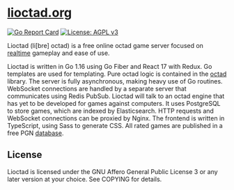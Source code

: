 # [lioctad.org](https://lioctad.org)
[![Go Report Card](https://goreportcard.com/badge/github.com/dechristopher/lio)](https://goreportcard.com/github.com/dechristopher/lio)
[![License: AGPL v3](https://img.shields.io/badge/License-AGPL%20v3-blue.svg)](https://raw.githubusercontent.com/dechristopher/lio/master/LICENSE)

Lioctad (li[bre] octad) is a free online octad game server focused on [realtime](https://lioctad.org/games) gameplay and ease of use.

Lioctad is written in Go 1.16 using Go Fiber and React 17 with Redux. Go templates are used for templating. Pure octad logic is contained in the [octad](https://github.com/dechristopher/octad) library. The server is fully asynchronous, making heavy use of Go routines. WebSocket connections are handled by a separate server that communicates using Redis PubSub. Lioctad will talk to an octad engine that has yet to be developed for games against computers. It uses PostgreSQL to store games, which are indexed by Elasticsearch. HTTP requests and WebSocket connections can be proxied by Nginx. The frontend is written in TypeScript, using Sass to generate CSS. All rated games are published in a free PGN [database](https://lioctad.org/db).

## License

Lioctad is licensed under the GNU Affero General Public License 3 or any later version at your choice. See COPYING for details.
